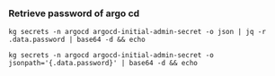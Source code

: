 ### Retrieve password of argo cd

```
kg secrets -n argocd argocd-initial-admin-secret -o json | jq -r .data.password | base64 -d && echo

kg secrets -n argocd argocd-initial-admin-secret -o jsonpath='{.data.password}' | base64 -d && echo
```
